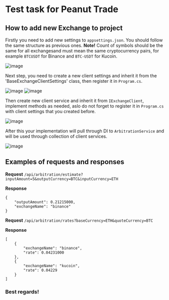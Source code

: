 # Test task for Peanut Trade

## How to add new Exchange to project

Firstly you need to add new settings to `appsettings.json`. You should follow the same structure as previous ones. **Note!** Count of symbols should be the same for all exchangesand must mean the same cryptocurrency pairs, for example `BTCUSDT` for Binance and `BTC-USDT` for Kucoin.

![image](https://github.com/user-attachments/assets/64d1c670-3b7b-49fb-98bd-9a963b672c8c)

Next step, you need to create a new client settings and inherit it from the 'BaseExchangeClientSettings' class, then register it in `Program.cs`.

![image](https://github.com/user-attachments/assets/304f7e02-2567-4b6c-b7e6-90f480cd0ab9)
![image](https://github.com/user-attachments/assets/7edbdde6-6d30-4ca4-a568-7ca2d2ef42bd)

Then create new client service and inherit it from `IExchangeClient`, implement methods as needed, aslo do not forget to register it in `Program.cs` with client settings that you created before.

![image](https://github.com/user-attachments/assets/fdd03f30-5fe3-4e34-81f0-c8ff790eb216)

After this your implementation will pull through DI to `ArbitrationService` and will be used through collection of client services.

![image](https://github.com/user-attachments/assets/6d371cee-43a6-4072-8cf9-6e26d89ae066)

## Examples of requests and responses

**Request**
`/api/arbitration/estimate?inputAmount=5&outputCurrency=BTC&inputCurrency=ETH`

**Response**
```
{
    "outputAmount": 0.21215000,
    "exchangeName": "binance"
}
```

**Request**
`/api/arbitration/rates?baseCurrency=ETH&quoteCurrency=BTC`

**Response**
```
[
    {
        "exchangeName": "binance",
        "rate": 0.04231000
    },
    {
        "exchangeName": "kucoin",
        "rate": 0.04229
    }
]
```

### Best regards!

